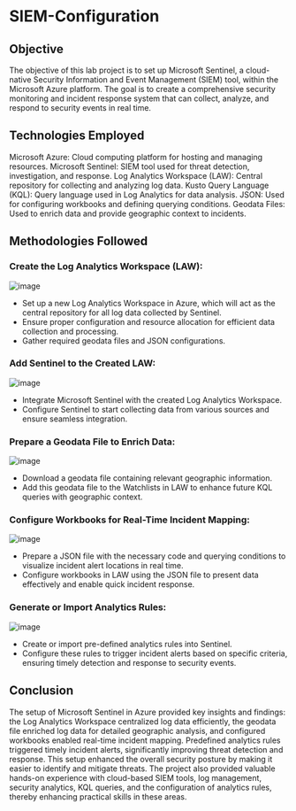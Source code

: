 # SIEM-Configuration

## Objective
The objective of this lab project is to set up Microsoft Sentinel, a cloud-native Security Information and Event Management (SIEM) tool, within the Microsoft Azure platform. The goal is to create a comprehensive security monitoring and incident response system that can collect, analyze, and respond to security events in real time.

## Technologies Employed
Microsoft Azure: Cloud computing platform for hosting and managing resources.
Microsoft Sentinel: SIEM tool used for threat detection, investigation, and response.
Log Analytics Workspace (LAW): Central repository for collecting and analyzing log data.
Kusto Query Language (KQL): Query language used in Log Analytics for data analysis.
JSON: Used for configuring workbooks and defining querying conditions.
Geodata Files: Used to enrich data and provide geographic context to incidents.

## Methodologies Followed
### Create the Log Analytics Workspace (LAW):

![image](https://github.com/user-attachments/assets/a1b34751-1393-48d1-93f4-9869a228a051)

- Set up a new Log Analytics Workspace in Azure, which will act as the central repository for all log data collected by Sentinel.
- Ensure proper configuration and resource allocation for efficient data collection and processing.
- Gather required geodata files and JSON configurations.

### Add Sentinel to the Created LAW:

![image](https://github.com/user-attachments/assets/befe9461-0647-404f-be5b-3bdbe63578c7)

- Integrate Microsoft Sentinel with the created Log Analytics Workspace.
- Configure Sentinel to start collecting data from various sources and ensure seamless integration.

### Prepare a Geodata File to Enrich Data:

![image](https://github.com/user-attachments/assets/8c24eb02-eb98-45cd-9171-978d0f0ff6db)

- Download a geodata file containing relevant geographic information.
- Add this geodata file to the Watchlists in LAW to enhance future KQL queries with geographic context.

### Configure Workbooks for Real-Time Incident Mapping:

![image](https://github.com/user-attachments/assets/e8e32b4a-eb27-4c3c-b202-111840bd9b95)

- Prepare a JSON file with the necessary code and querying conditions to visualize incident alert locations in real time.
- Configure workbooks in LAW using the JSON file to present data effectively and enable quick incident response.

### Generate or Import Analytics Rules:

![image](https://github.com/user-attachments/assets/a6131288-824f-45fa-b6fc-b30869cbe49a)

- Create or import pre-defined analytics rules into Sentinel.
- Configure these rules to trigger incident alerts based on specific criteria, ensuring timely detection and response to security events.

## Conclusion
The setup of Microsoft Sentinel in Azure provided key insights and findings: the Log Analytics Workspace centralized log data efficiently, the geodata file enriched log data for detailed geographic analysis, and configured workbooks enabled real-time incident mapping. Predefined analytics rules triggered timely incident alerts, significantly improving threat detection and response. This setup enhanced the overall security posture by making it easier to identify and mitigate threats. The project also provided valuable hands-on experience with cloud-based SIEM tools, log management, security analytics, KQL queries, and the configuration of analytics rules, thereby enhancing practical skills in these areas.

